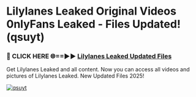 # Lilylanes Leaked Original Videos 0nlyFans Leaked - Files Updated! (qsuyt)

<h3>🔴 CLICK HERE 🌐==►► <a href="https://tinyurl.com/2m67pmp6" rel="nofollow">Lilylanes Leaked Updated Files</a></h3>

Get Lilylanes Leaked and all content. Now you can access all videos and pictures of Lilylanes Leaked. New Updated Files 2025!

[![qsuyt](https://i.imgur.com/H4QAA4z.gif)](https://tinyurl.com/2m67pmp6)